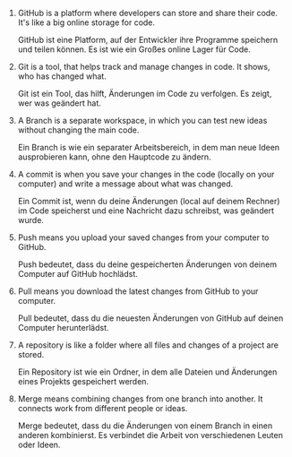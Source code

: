 1. GitHub is a platform where developers can store and share their code. It's like a big online storage for code.

    GitHub ist eine Platform, auf der Entwickler ihre Programme speichern und teilen können. Es ist wie ein Großes online Lager für Code.

2. Git is a tool, that helps track and manage changes in code. It shows, who has changed what.

    Git ist ein Tool, das hilft, Änderungen im Code zu verfolgen. Es zeigt, wer was geändert hat.

3. A Branch is a separate workspace, in which you can test new ideas without changing the main code.

    Ein Branch is wie ein separater Arbeitsbereich, in dem man neue Ideen ausprobieren kann, ohne den Hauptcode zu ändern.

4. A commit is when you save your changes in the code (locally on your computer) and write a message about what was changed.

    Ein Commit ist, wenn du deine Änderungen (local auf deinem Rechner) im Code speicherst und eine Nachricht dazu schreibst, was geändert wurde.

5. Push means you upload your saved changes from your computer to GitHub.

    Push bedeutet, dass du deine gespeicherten Änderungen von deinem Computer auf GitHub hochlädst.

6. Pull means you download the latest changes from GitHub to your computer.

    Pull bedeutet, dass du die neuesten Änderungen von GitHub auf deinen Computer herunterlädst.

7. A repository is like a folder where all files and changes of a project are stored.

    Ein Repository ist wie ein Ordner, in dem alle Dateien und Änderungen eines Projekts gespeichert werden.

8. Merge means combining changes from one branch into another. It connects work from different people or ideas.

    Merge bedeutet, dass du die Änderungen von einem Branch in einen anderen kombinierst. Es verbindet die Arbeit von verschiedenen Leuten oder Ideen.